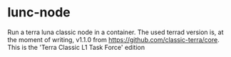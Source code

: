 # lunc-node
Run a terra luna classic node in a container. The used terrad version is, at the moment of writing, v1.1.0 from https://github.com/classic-terra/core. This is the 'Terra Classic L1 Task Force' edition
